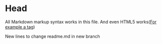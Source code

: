 # Head

All Markdown markup syntax works in this file.
And even HTML5 works(<a href="">For example a tag</a>)

New lines
to change 
readme.md in new branch
